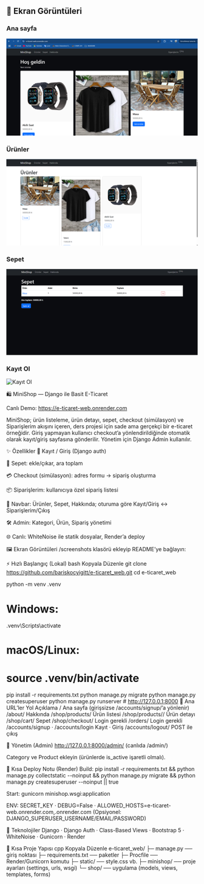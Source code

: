 ## 📸 Ekran Görüntüleri

### Ana sayfa
![Ana sayfa](screenshots/Minishop_anasayfa.png)

### Ürünler
![Ürünler](screenshots/MS_urunler.png)

### Sepet
![Sepet](screenshots/ms_sepet.png)

### Kayıt Ol
![Kayıt Ol](screenshots/ms_kayıtolma.png)

🛍️ MiniShop — Django ile Basit E-Ticaret



Canlı Demo: https://e-ticaret-web.onrender.com

MiniShop; ürün listeleme, ürün detayı, sepet, checkout (simülasyon) ve Siparişlerim akışını içeren, ders projesi için sade ama gerçekçi bir e-ticaret örneğidir. Giriş yapmayan kullanıcı checkout’a yönlendirildiğinde otomatik olarak kayıt/giriş sayfasına gönderilir. Yönetim için Django Admin kullanılır.

✨ Özellikler
👤 Kayıt / Giriş (Django auth)

🛒 Sepet: ekle/çıkar, ara toplam

💳 Checkout (simülasyon): adres formu → sipariş oluşturma

📦 Siparişlerim: kullanıcıya özel sipariş listesi

🧭 Navbar: Ürünler, Sepet, Hakkında; oturuma göre Kayıt/Giriş ↔ Siparişlerim/Çıkış

🛠️ Admin: Kategori, Ürün, Sipariş yönetimi

🌐 Canlı: WhiteNoise ile statik dosyalar, Render’a deploy

🖼️ Ekran Görüntüleri
/screenshots klasörü ekleyip README’ye bağlayın:




⚡ Hızlı Başlangıç (Lokal)
bash
Kopyala
Düzenle
git clone https://github.com/bariskocyigitt/e-ticaret_web.git
cd e-ticaret_web

python -m venv .venv
# Windows:
.venv\Scripts\activate
# macOS/Linux:
# source .venv/bin/activate

pip install -r requirements.txt
python manage.py migrate
python manage.py createsuperuser
python manage.py runserver   # http://127.0.0.1:8000
🔗 Ana URL’ler
Yol	Açıklama
/	Ana sayfa (girişsizse /accounts/signup/’a yönlenir)
/about/	Hakkında
/shop/products/	Ürün listesi
/shop/products/<slug>/	Ürün detayı
/shop/cart/	Sepet
/shop/checkout/	Login gerekli
/orders/	Login gerekli
/accounts/signup · /accounts/login	Kayıt · Giriş
/accounts/logout/	POST ile çıkış

🔐 Yönetim (Admin)
http://127.0.0.1:8000/admin/ (canlıda /admin/)

Category ve Product ekleyin (ürünlerde is_active işaretli olmalı).

🚀 Kısa Deploy Notu (Render)
Build:
pip install -r requirements.txt && python manage.py collectstatic --noinput && python manage.py migrate && python manage.py createsuperuser --noinput || true

Start:
gunicorn minishop.wsgi:application

ENV:
SECRET_KEY · DEBUG=False · ALLOWED_HOSTS=e-ticaret-web.onrender.com,.onrender.com
(Opsiyonel: DJANGO_SUPERUSER_USERNAME/EMAIL/PASSWORD)

🧩 Teknolojiler
Django · Django Auth · Class-Based Views · Bootstrap 5 · WhiteNoise · Gunicorn · Render

📁 Kısa Proje Yapısı
cpp
Kopyala
Düzenle
e-ticaret_web/
├─ manage.py            ── giriş noktası
├─ requirements.txt     ── paketler
├─ Procfile             ── Render/Gunicorn komutu
├─ static/              ── style.css vb.
├─ minishop/            ── proje ayarları (settings, urls, wsgi)
└─ shop/                ── uygulama (models, views, templates, forms)

